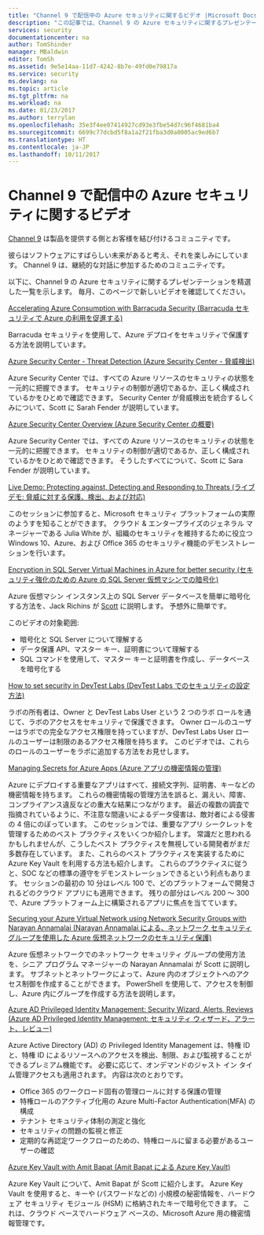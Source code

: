 ```yaml
---
title: "Channel 9 で配信中の Azure セキュリティに関するビデオ |Microsoft Docs"
description: "この記事では、Channel 9 の Azure セキュリティに関するプレゼンテーションを精選した一覧を示します。 Channel 9 は、製品を使用するユーザーと製品を提供する側の人たちを結び付けるコミュニティです。"
services: security
documentationcenter: na
author: TomShinder
manager: MBaldwin
editor: TomSh
ms.assetid: 9e5e14aa-11d7-4242-8b7e-49fd0e79817a
ms.service: security
ms.devlang: na
ms.topic: article
ms.tgt_pltfrm: na
ms.workload: na
ms.date: 01/23/2017
ms.author: terrylan
ms.openlocfilehash: 35e3f4ee07414927cd93e3fbe54d7c96f4681ba4
ms.sourcegitcommit: 6699c77dcbd5f8a1a2f21fba3d0a0005ac9ed6b7
ms.translationtype: HT
ms.contentlocale: ja-JP
ms.lasthandoff: 10/11/2017
---
```

# <a name="azure-security-videos-on-channel-9"></a>Channel 9 で配信中の Azure セキュリティに関するビデオ
[Channel 9](https://channel9.msdn.com/) は製品を提供する側とお客様を結び付けるコミュニティです。

彼らはソフトウェアにすばらしい未来があると考え、それを楽しみにしています。 Channel 9 は、継続的な対話に参加するためのコミュニティです。

以下に、Channel 9 の Azure セキュリティに関するプレゼンテーションを精選した一覧を示します。 毎月、このページで新しいビデオを確認してください。

[Accelerating Azure Consumption with Barracuda Security (Barracuda セキュリティで Azure の利用を促進する)](https://channel9.msdn.com/events/Microsoft-Azure-Marketplace-ISV-Solutions-Webinar-Series/Webinar-1-Accelerating-Azure-Consumption-with-Barracuda-Security/Webinar-1-Accelerating-Azure-Consumption-with-Barracuda-Security)

Barracuda セキュリティを使用して、Azure デプロイをセキュリティで保護する方法を説明しています。

[Azure Security Center - Threat Detection (Azure Security Center - 脅威検出)](https://channel9.msdn.com/Shows/Azure-Friday/Azure-Security-Center-Threat-Detection)

Azure Security Center では、すべての Azure リソースのセキュリティの状態を一元的に把握できます。 セキュリティの制御が適切であるか、正しく構成されているかをひとめで確認できます。 Security Center が脅威検出を統合するしくみについて、Scott に Sarah Fender が説明しています。

[Azure Security Center Overview (Azure Security Center の概要)](https://channel9.msdn.com/Shows/Azure-Friday/Azure-Security-Center-Overview)

Azure Security Center では、すべての Azure リソースのセキュリティの状態を一元的に把握できます。 セキュリティの制御が適切であるか、正しく構成されているかをひとめで確認できます。 そうしたすべてについて、Scott に Sara Fender が説明しています。

[Live Demo: Protecting against, Detecting and Responding to Threats (ライブ デモ: 脅威に対する保護、検出、および対応)](https://channel9.msdn.com/events/Virtual-Security-Summit/Virtual-Security-Summit-2016/Live-Demo-Protecting-against-Detecting-and-Responding-to-Threats)

このセッションに参加すると、Microsoft セキュリティ プラットフォームの実際のようすを知ることができます。 クラウド & エンタープライズのジェネラル マネージャーである Julia White が、組織のセキュリティを維持するために役立つ Windows 10、Azure、および Office 365 のセキュリティ機能のデモンストレーションを行います。

[Encryption in SQL Server Virtual Machines in Azure for better security (セキュリティ強化のための Azure の SQL Server 仮想マシンでの暗号化)](https://channel9.msdn.com/Shows/Azure-Friday/Encryption-in-SQL-Azure-for-better-security)

Azure 仮想マシン インスタンス上の SQL Server データベースを簡単に暗号化する方法を、Jack Richins が [Scott](https://channel9.msdn.com/Niners/Glucose) に説明します。 予想外に簡単です。

このビデオの対象範囲:

* 暗号化と SQL Server について理解する
* データ保護 API、マスター キー、証明書について理解する
* SQL コマンドを使用して、マスター キーと証明書を作成し、データベースを暗号化する

[How to set security in DevTest Labs (DevTest Labs でのセキュリティの設定方法)](https://channel9.msdn.com/Blogs/Azure/How-to-set-security-in-your-DevTest-Lab)

ラボの所有者は、Owner と DevTest Labs User という 2 つのラボ ロールを通じて、ラボのアクセスをセキュリティで保護できます。 Owner ロールのユーザーはラボでの完全なアクセス権限を持っていますが、DevTest Labs User ロールのユーザーは制限のあるアクセス権限を持ちます。 このビデオでは、これらのロールのユーザーをラボに追加する方法をお見せします。

[Managing Secrets for Azure Apps (Azure アプリの機密情報の管理)](https://channel9.msdn.com/events/Build/2016/P456)

Azure にデプロイする重要なアプリはすべて、接続文字列、証明書、キーなどの機密情報を持ちます。 これらの機密情報の管理方法を誤ると、漏えい、障害、コンプライアンス違反などの重大な結果につながります。 最近の複数の調査で指摘されているように、不注意な間違いによるデータ侵害は、敵対者による侵害の 4 倍にのぼっています。 このセッションでは、重要なアプリ シークレットを管理するためのベスト プラクティスをいくつか紹介します。 常識だと思われるかもしれませんが、こうしたベスト プラクティスを無視している開発者がまだ多数存在しています。 また、これらのベスト プラクティスを実装するために Azure Key Vault を利用する方法も紹介します。 これらのプラクティスに従うと、SOC などの標準の遵守をデモンストレーションできるという利点もあります。 セッションの最初の 10 分はレベル 100 で、どのプラットフォームで開発されるどのクラウド アプリにも適用できます。 残りの部分はレベル 200 ～ 300 で、Azure プラットフォーム上に構築されるアプリに焦点を当てています。

[Securing your Azure Virtual Network using Network Security Groups with Narayan Annamalai (Narayan Annamalai による、ネットワーク セキュリティ グループを使用した Azure 仮想ネットワークのセキュリティ保護)](https://channel9.msdn.com/Shows/Azure-Friday/Sucruing-your-Azure-Virtual-Network-using-Network-ACLs-with-Narayan-Annamalai)

Azure 仮想ネットワークでのネットワーク セキュリティ グループの使用方法を、シニア プログラム マネージャーの Narayan Annamalai が Scott に説明します。 サブネットとネットワークによって、Azure 内のオブジェクトへのアクセス制御を作成することができます。 PowerShell を使用して、アクセスを制御し、Azure 内にグループを作成する方法を説明します。

[Azure AD Privileged Identity Management: Security Wizard, Alerts, Reviews (Azure AD Privileged Identity Management: セキュリティ ウィザード、アラート、レビュー)](https://channel9.msdn.com/Series/Azure-Active-Directory-Videos-Demos/Azure-AD-Privileged-Identity-Management-Security-Wizard-Alerts-Reviews)

Azure Active Directory (AD) の Privileged Identity Management は、特権 ID と、特権 ID によるリソースへのアクセスを検出、制限、および監視することができるプレミアム機能です。 必要に応じて、オンデマンドのジャスト イン タイム管理アクセスも適用されます。 内容は次のとおりです。

* Office 365 のワークロード固有の管理ロールに対する保護の管理
* 特権ロールのアクティブ化用の Azure Multi-Factor Authentication(MFA) の構成
* テナント セキュリティ体制の測定と強化
* セキュリティの問題の監視と修正
* 定期的な再認定ワークフローのための、特権ロールに留まる必要があるユーザーの確認

[Azure Key Vault with Amit Bapat (Amit Bapat による Azure Key Vault)](https://channel9.msdn.com/Shows/Azure-Friday/Azure-Key-Vault-with-Amit-Bapat)

Azure Key Vault について、Amit Bapat が Scott に紹介します。 Azure Key Vault を使用すると、キーや (パスワードなどの) 小規模の秘密情報を、ハードウェア セキュリティ モジュール (HSM) に格納されたキーで暗号化できます。 これは、クラウド ベースでハードウェア ベースの、Microsoft Azure 用の機密情報管理です。

